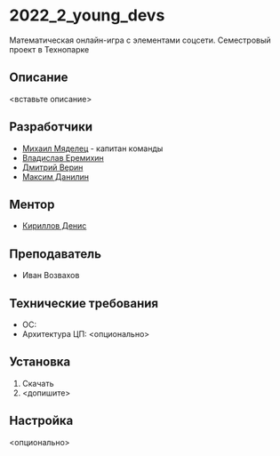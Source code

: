 # 2022_2_young_devs
Математическая онлайн-игра с элементами соцсети. Семестровый проект в Технопарке

## Описание
<вставьте описание>

## Разработчики
- [Михаил Мяделец](https://t.me/@MikhailMy_15) - капитан команды
- [Владислав Еремихин](https://t.me/@pvrts)
- [Дмитрий Верин](https://t.me/@carthago1)
- [Максим Данилин](https://t.me/@choza_max)

## Ментор
- [Кириллов Денис](https://t.me/denactive)

## Преподаватель
- Иван Возвахов

## Технические требования
- ОС:
- Архитектура ЦП:
<опционально>

## Установка
1. Скачать
2. <допишите>

## Настройка
<опционально>
